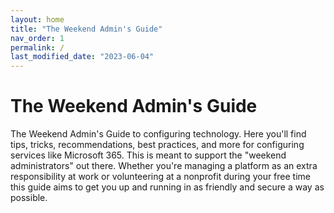```yaml
---
layout: home
title: "The Weekend Admin's Guide"
nav_order: 1
permalink: /
last_modified_date: "2023-06-04"
---
```


# The Weekend Admin's Guide

The Weekend Admin's Guide to configuring technology. Here you'll find tips, tricks, recommendations, best practices, and more for configuring services like Microsoft 365. This is meant to support the "weekend administrators" out there. Whether you're managing a platform as an extra responsibility at work or volunteering at a nonprofit during your free time this guide aims to get you up and running in as friendly and secure a way as possible.
